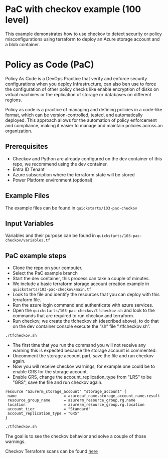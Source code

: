 <!-- This document is auto-generated. Do not edit directly. Make changes to README.md.tmpl instead. -->
# PaC with checkov example (100 level)

This example demonstrates how to use checkov to detect security or policy misconfigurations using terraform to deploy an Azure storage account and a blob container.

# Policy as Code (PaC)

Policy As Code is a DevOps Practice that verify and enforce security configurations when you deploy Infrastructure, can also ben use to force the configuration of other policy checks like enable encryption of disks on virtual machines or the replication of storage or databases on different regions.

Policy as code is a practice of managing and defining policies in a code-like format, which can be version-controlled, tested, and automatically deployed. This approach allows for the automation of policy enforcement and compliance, making it easier to manage and maintain policies across an organization.

## Prerequisites

- Checkov and Python are already configured on the dev container of this repo, we recommend using the dev container.
- Entra ID Tenant
- Azure subscription where the terraform state will be stored
- Power Platform environment (optional)

## Example Files

The example files can be found in `quickstarts/103-pac-checkov`

## Input Variables

Variables and their purpose can be found in `quickstarts/103-pac-checkov/variables.tf`

## PaC example steps

- Clone the repo on your computer.
- Select the PaC example branch
- Start the dev container, this process can take a couple of minutes.
- We include a basic terraform storage account creation example in `quickstarts/103-pac-checkov/main.tf`
- Look to the file and identify the resources that you can deploy with this terraform file.
- Run the azure login command and authenticate with azure services.
- Open the `quickstarts/103-pac-checkov/tfcheckov.sh` and look to the commands that are required to run checkov and terraform.
- Run checkov, we create the tfcheckov.sh (described above), to do that on the dev container console execute the “sh” file “./tfcheckov.sh”.

 ```bash
./tfcheckov.sh
```

- The first time that you run the command you will not receive any warning this is expected because the storage account is commented.
- Uncomment the storage account part, save the file and run checkov again.
- Now you will receive checkov warnings, for example one could be to enable GRS for the storage account.
- Enable GRS, change the account_replication_type from "LRS" to be "GRS", save the file and run checkov again.

 ```hcl
resource "azurerm_storage_account" "storage_account" {
  name                     = azurecaf_name.storage_account_name.result
  resource_group_name      = azurerm_resource_group.rg.name
  location                 = azurerm_resource_group.rg.location
  account_tier             = "Standard"
  account_replication_type = "GRS"
}

```

 ```bash
./tfcheckov.sh
```

The goal is to see the checkov behavior and solve a couple of those warnings.

Checkov Terraform scans can be found [here](https://www.checkov.io/5.Policy%20Index/terraform.html)
